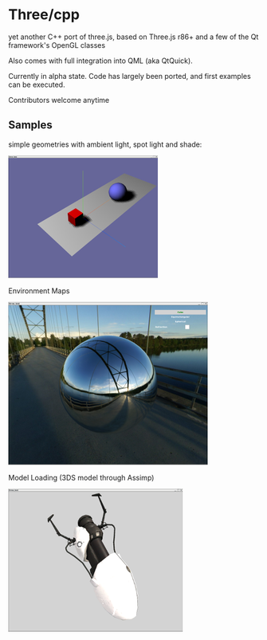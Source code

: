 # Three/cpp
yet another C++ port of three.js, based on Three.js r86+ and a few of the Qt framework's OpenGL classes

Also comes with full integration into QML (aka QtQuick).

Currently in alpha state. Code has largely been ported, and first examples can be executed.

Contributors welcome anytime

## Samples
simple geometries with ambient light, spot light and shade:

![example 1](doc/example1.png "geometries, lights and shade") 

Environment Maps

![example 2](doc/sphere_envmap.png "environment mapping")

Model Loading (3DS model through Assimp)

![example 2](doc/3ds_loader.png "3ds model")